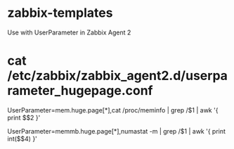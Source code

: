 # zabbix-templates

Use with UserParameter in Zabbix Agent 2

# cat /etc/zabbix/zabbix_agent2.d/userparameter_hugepage.conf

UserParameter=mem.huge.page[*],cat /proc/meminfo | grep /$1 | awk '{ print $$2 }'

UserParameter=memmb.huge.page[*],numastat -m | grep /$1 | awk '{ print int($$4) }'

